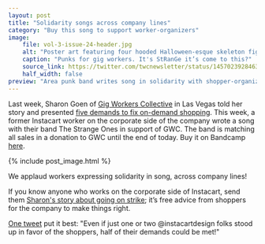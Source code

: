 ```yaml
---
layout: post
title: "Solidarity songs across company lines"
category: "Buy this song to support worker-organizers"
image:
    file: vol-3-issue-24-header.jpg
    alt: "Poster art featuring four hooded Halloween-esque skeleton figures"
    caption: "Punks for gig workers. It's StRanGe it’s come to this?"
    source_link: https://twitter.com/twcnewsletter/status/1457023928463855617
    half_width: false
preview: "Area punk band writes song in solidarity with shopper-organizers"
---
```


Last week, Sharon Goen of [Gig Workers Collective](https://twitter.com/GigWC) in Las Vegas told her story and presented [five demands to fix on-demand shopping](https://news.techworkerscoalition.org/2021/11/02/issue-23/). This week, a former Instacart worker on the corporate side of the company wrote a song with their band The Strange Ones in support of GWC. The band is matching all sales in a donation to GWC until the end of today. Buy it on Bandcamp [here](https://wearethestrangeones.bandcamp.com/track/inside-out).

<!-- DO NOT remove the excerpt tag -->
<!--excerpt-->
<!-- remaining content goes below here -->

<!-- DO NOT remove the header image -->
{% include post_image.html %}

We applaud workers expressing solidarity in song, across company lines! 

If you know anyone who works on the corporate side of Instacart, send them [Sharon's story about going on strike](https://news.techworkerscoalition.org/2021/11/02/issue-23/); it’s free advice from shoppers for the company to make things right. 

[One tweet](https://twitter.com/yindithey/status/1455909561697591299) put it best: "Even if just one or two @instacartdesign folks stood up in favor of the shoppers, half of their demands could be met!"

